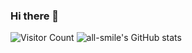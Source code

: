 ### Hi there 👋

<!--
**Jasper0420/Jasper0420** is a ✨ _special_ ✨ repository because its `README.md` (this file) appears on your GitHub profile.

Here are some ideas to get you started:

- 🔭 I’m currently working on ...
- 🌱 I’m currently learning ...
- 👯 I’m looking to collaborate on ...
- 🤔 I’m looking for help with ...
- 💬 Ask me about ...
- 📫 How to reach me: ...
- 😄 Pronouns: ...
- ⚡ Fun fact: ...
-->

![Visitor Count](https://profile-counter.glitch.me/Jasper0420/count.svg)
![all-smile's GitHub stats](https://github-readme-stats.vercel.app/api?username=Jasper0420&show_icons=true&theme=tokyonight)



